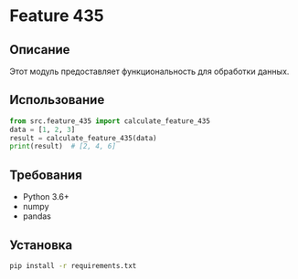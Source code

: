 # Feature 435
## Описание
Этот модуль предоставляет функциональность для обработки данных.
## Использование
```python
from src.feature_435 import calculate_feature_435
data = [1, 2, 3]
result = calculate_feature_435(data)
print(result)  # [2, 4, 6]
```
## Требования
- Python 3.6+
- numpy
- pandas
## Установка
```bash
pip install -r requirements.txt
```